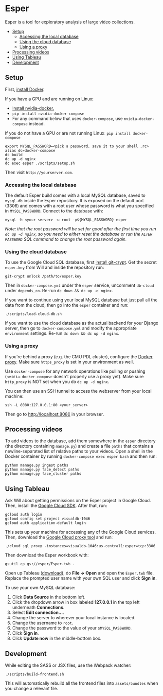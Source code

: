 # Esper

Esper is a tool for exploratory analysis of large video collections.

* [Setup](https://github.com/scanner-research/esper#setup)
  * [Accessing the local database](https://github.com/scanner-research/esper#accessing-the-local-database)
  * [Using the cloud database](https://github.com/scanner-research/esper#using-the-cloud-database)
  * [Using a proxy](https://github.com/scanner-research/esper#using-a-proxy)
* [Processing videos](https://github.com/scanner-research/esper#processing-videos)
* [Using Tableau](https://github.com/scanner-research/esper#using-tableau)
* [Development](https://github.com/scanner-research/esper#development)

## Setup
First, [install Docker](https://docs.docker.com/engine/installation/#supported-platforms).

If you have a GPU and are running on Linux:
* [Install nvidia-docker.](https://github.com/NVIDIA/nvidia-docker#quick-start)
* `pip install nvidia-docker-compose`
* For any command below that uses `docker-compose`, use `nvidia-docker-compose` instead.

If you do not have a GPU or are not running Linux: `pip install docker-compose`
```
export MYSQL_PASSWORD=<pick a password, save it to your shell .rc>
alias dc=docker-compose
dc build
dc up -d nginx
dc exec esper ./scripts/setup.sh
```

Then visit `http://yourserver.com`.


### Accessing the local database
The default Esper build comes with a local MySQL database, saved to `mysql-db` inside the Esper repository. It is exposed on the default port (3306) and comes with a root user whose password is what you specified in `MYSQL_PASSWORD`. Connect to the database with:
```
mysql -h <your server> -u root -p${MYSQL_PASSWORD} esper
```

_Note: that the root password will be set for good after the first time you run `dc up -d nginx`, so you need to either reset the database or run the `ALTER PASSWORD` SQL command to change the root password again._


### Using the cloud database

To use the Google Cloud SQL database, first [install git-crypt](https://github.com/AGWA/git-crypt/blob/master/INSTALL.md). Get the secret `esper.key` from Will and inside the repository run:

```
git-crypt unlock /path/to/esper.key
```

Then in `docker-compose.yml` under the `esper` service, uncomment `db-cloud` under `depends_on`. Re-run `dc down && dc up -d nginx`.

If you want to continue using your local MySQL database but just pull all the data from the cloud, then go into the `esper` container and run:
```
./scripts/load-cloud-db.sh
```

If you want to use the cloud database as the actual backend for your Django server, then
go to `docker-compose.yml` and modify the appropriate `environment` settings. Re-run `dc down && dc up -d nginx`.


### Using a proxy

If you're behind a proxy (e.g. the CMU PDL cluster), configure the [Docker proxy](https://docs.docker.com/engine/admin/systemd/#http-proxy). Make sure `https_proxy` is set in your environment as well.

Use `docker-compose` for any network operations like pulling or pushing (`nvidia-docker-compose` doesn't properly use a proxy yet). Make sure `http_proxy` is NOT set when you do `dc up -d nginx`.

You can then use an SSH tunnel to access the webserver from your local machine:
```
ssh -L 8080:127.0.0.1:80 <your_server>
```

Then go to [http://localhost:8080](http://localhost:8080) in your browser.


## Processing videos

To add videos to the database, add them somewhere in the `esper` directory (the directory containing `manage.py`) and create a file `paths` that contains a newline-separated list of relative paths to your videos. Open a shell in the Docker container by running `docker-compose exec esper bash` and then run:
```
python manage.py ingest paths
python manage.py face_detect paths
python manage.py face_cluster paths
```


## Using Tableau

Ask Will about getting permissions on the Esper project in Google Cloud. Then, install the [Google Cloud SDK](https://cloud.google.com/sdk/downloads). After that, run:
```
gcloud auth login
gcloud config set project visualdb-1046
gcloud auth application-default login
```

This sets up your machine for accessing any of the Google Cloud services. Then, download the [Google Cloud proxy tool](https://cloud.google.com/sql/docs/mysql/connect-admin-proxy#install) and run:
```
./cloud_sql_proxy -instances=visualdb-1046:us-central1:esper=tcp:3306
```

Then download the Esper workbook with:

```
gsutil cp gs://esper/Esper.twb .
```

Open up Tableau ([download](https://www.tableau.com/academic/students#form)), do **File -> Open** and open the `Esper.twb` file. Replace the prompted user name with your own SQL user and click **Sign in**.

To use your own MySQL database:
1. Click **Data Source** in the bottom left.
2. Click the dropdown arrow in box labeled **127.0.0.1** in the top left underneath **Connections**.
3. Select **Edit connection...**.
4. Change the server to wherever your local instance is located.
5. Change the username to `root`.
6. Change the password to the value of your `$MYSQL_PASSWORD`.
7. Click **Sign in**.
8. Click **Update now** in the middle-bottom box.


## Development

While editing the SASS or JSX files, use the Webpack watcher:
```
./scripts/build-frontend.sh
```

This will automatically rebuild all the frontend files into `assets/bundles` when you change a relevant file.
